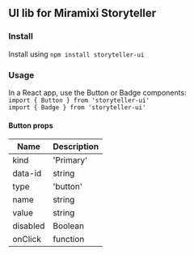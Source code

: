 ## UI lib for Miramixi Storyteller


### Install

Install using `npm install storyteller-ui`

### Usage 

In a React app, use the Button or Badge components:  
`import { Button } from 'storyteller-ui'`  
`import { Badge } from 'storyteller-ui'` 

#### Button props

| Name        | Description      
| ----------- | -----------      
| kind        | 'Primary' | 'Outline' | 'Inline' | 'Ghost' | ' Warning'            
| data-id     | string             
| type        | 'button' | 'submit' | 'reset'             
| name        | string             
| value       | string             
| disabled    | Boolean          
| onClick     | function         
